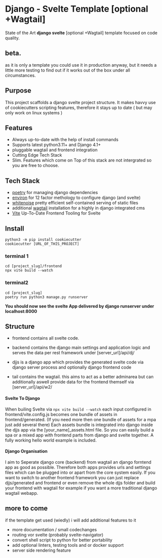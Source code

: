 # Django - Svelte  Template [optional +Wagtail] 

State of the Art **django  svelte** [optional +Wagtail] template focused on code quality.

## beta. 
as it is only a template you could use it in production anyway, but it needs a little more testing to find out if it works out of the box under all circumstances. 

## Purpose

This project scaffolds a django svelte project structure.
It makes havvy use of cookiecutters scripting features, therefore it stays up to date
( but may only work on linux systems )

## Features

- Always up-to-date with the help of install commands 
- Supports latest python3.11+ and Django 4.1+
- pluggable wagtail and frontend integration
- Cutting Edge Tech Stack
- Slim. Features which come on Top of this stack are not intergrated so you are free to choose. 

## Tech Stack

- [poetry](https://github.com/python-poetry/poetry) for managing django dependencies
- [environ](https://github.com/joke2k/django-environ) for 12 factor methology to configure django (and svelte)
- [whitenoise](https://github.com/evansd/whitenoise) pretty efficient self-contained  serving of static files 
- additional [wagtail](https://github.com/wagtail/wagtail) installation for a highly in django integrated cms
- [Vite](https://github.com/vitejs/vite) Up-To-Date Frontend Tooling for Svelte 


## Install
```
python3 -m pip install cookiecutter
cookiecutter [URL_OF_THIS_PROJECT]
```

### terminal 1
```
cd [project_slug]/frontend
npx vite build --watch
```

### terminal2
```
cd [project_slug]
poetry run python3 manage.py runserver
```

**You should now see the svelte App delivered by django runserver under localhost:8000**

## Structure
- frontend contains all svelte code. 

- backend contains the django main settings and application logic and serves the data per rest framework under [server_url]/api/dj/

- djjs is a django app which provides the generated svelte code via django server process and optionally django frontend code

- tail contains the wagtail. this aims to act as a better adminarea but can additionally aswell provide data for the frontend themself via [server_url]/api/w2/  

#### Svelte To Django
When builing Svelte via `npx vite build --watch` each input configured in frontend/vite.config.js becomes one bundle of assets in frontend/generated. (If you need more then one bundle of assets for a mpa just add several there) 
Each assets bundle is integrated into django inside the djjs app via the [your_name]_assets.html file. So you can easily build a spa or a mixed app with frontend parts from django and svelte together. 
A fully working hello world example is included. 

#### Django Organisation 
I aim to Seperate django core (backend) from wagtail an django forntend app as good as possible. Therefore both apps provides urls and settings files which can be plugged into or apart from the core system easily. If you want to switch to another frontend framework you can just replace djjs/generated and frontend or even remove the whole djjs folder and build your frontend with wagtail for example if you want a more traditional django wagtail webapp.   

## more to come
if the template get used (wiedly) i will add additional features to it
- more documentation / small codechanges
- routing vor svelte (probably svelte-navigator)
- convert shell script to python for better portability
- add optional linters, testing tools and or docker support
- server side rendering feature
 


